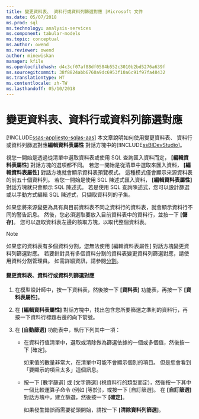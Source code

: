 ```yaml
---
title: 變更資料表、 資料行或資料列篩選對應 |Microsoft 文件
ms.date: 05/07/2018
ms.prod: sql
ms.technology: analysis-services
ms.component: tabular-models
ms.topic: conceptual
ms.author: owend
ms.reviewer: owend
author: minewiskan
manager: kfile
ms.openlocfilehash: d4c3cf07af88df0584b552c3010b2bd5276a639f
ms.sourcegitcommit: 38f8824abb6760a9dc6953f10a6c91f97fa48432
ms.translationtype: HT
ms.contentlocale: zh-TW
ms.lasthandoff: 05/10/2018
---
```

# <a name="change-table-column-or-row-filter-mappings"></a>變更資料表、資料行或資料列篩選對應 
[!INCLUDE[ssas-appliesto-sqlas-aas](../../includes/ssas-appliesto-sqlas-aas.md)]
  本文章說明如何使用變更資料表、 資料行或資料列篩選對應**編輯資料表屬性** 對話方塊中的[!INCLUDE[ssBIDevStudio](../../includes/ssbidevstudio-md.md)]。  
  
 視您一開始是透過從清單中選取資料表或使用 SQL 查詢匯入資料而定， **[編輯資料表屬性]** 對話方塊的選項都不同。 若您一開始是從清單中選取來匯入資料， **[編輯資料表屬性]** 對話方塊就會顯示資料表預覽模式。 這種模式僅會顯示來源資料表的前五十個資料列。 若您一開始是使用 SQL 陳述式匯入資料， **[編輯資料表屬性]** 對話方塊就只會顯示 SQL 陳述式。 若是使用 SQL 查詢陳述式，您可以設計篩選或以手動方式編輯 SQL 陳述式，只擷取資料列的子集。  
  
 如果您將來源變更為具有與目前資料表不同之資料行的資料表，就會顯示資料行不同的警告訊息。 然後，您必須選取要放入目前資料表中的資料行，並按一下 **[儲存]**。 您可以選取資料表左邊的核取方塊，以取代整個資料表。  
  
> [!NOTE]  
>  如果您的資料表有多個資料分割，您無法使用 [編輯資料表屬性] 對話方塊變更資料列篩選對應。 若要針對具有多個資料分割的資料表變更資料列篩選對應，請使用資料分割管理員。 如需詳細資訊，請參閱[分割](../../analysis-services/tabular-models/partitions-ssas-tabular.md)。  
  
#### <a name="to-change-table-column-or-row-filter-mappings"></a>變更資料表、資料行或資料列篩選對應  
  
1.  在模型設計師中，按一下資料表，然後按一下 **[資料表]** 功能表，再按一下 **[資料表屬性]**。  
  
2.  在 **[編輯資料表屬性]** 對話方塊中，找出包含您所要篩選之準則的資料行，再按一下資料行標題右邊的向下箭號。  
  
3.  在 **[自動篩選]** 功能表中，執行下列其中一項：  
  
    -   在資料行值清單中，選取或清除做為篩選依據的一個或多個值，然後按一下 [確定]。  
  
         如果值的數量非常大，在清單中可能不會顯示個別的項目。 但是您會看到「要顯示的項目太多」這個訊息。  
  
    -   按一下 [數字篩選] 或 [文字篩選] \(視資料行的類型而定)，然後按一下其中一個比較運算子命令 (例如 [等於])，或按一下 [自訂篩選]。 在 **[自訂篩選]** 對話方塊中，建立篩選，然後按一下 **[確定]**。  
  
         如果發生錯誤而需要從頭開始，請按一下 **[清除資料列篩選]**。  
  
  
  

